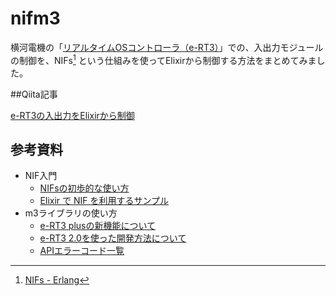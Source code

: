 # nifm3

横河電機の「[リアルタイムOSコントローラ（e-RT3）](https://www.yokogawa.co.jp/solutions/products-platforms/control-system/real-time-os-controller/)」での、入出力モジュールの制御を、NIFs[^nifs] という仕組みを使ってElixirから制御する方法をまとめてみました。

[^nifs]: [NIFs - Erlang](http://erlang.org/doc/tutorial/nif.html)

##Qiita記事

[e-RT3の入出力をElixirから制御](https://qiita.com/myasu/items/0dbf308947b878423112)

## 参考資料

- NIF入門
  - [NIFsの初歩的な使い方](https://qiita.com/sym_num/items/7c86c5dd298fd29f4ec3)
  - [Elixir で NIF を利用するサンプル](https://gist.github.com/mattsan/1d0fc1a02965f19aa53db0eb5cc5376b)
- m3ライブラリの使い方
  - [e-RT3 plusの新機能について](https://www.softech.co.jp/mm_161005_firm.htm)
  - [e-RT3 2.0を使った開発方法について](https://www.softech.co.jp/mm_100526_plc.htm)
  - [APIエラーコード一覧](README.errno.md)
  